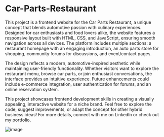 # Car-Parts-Restaurant
This project is a frontend website for the Car Parts Restaurant, a unique concept that blends automotive passion with culinary experiences. Designed for car enthusiasts and food lovers alike, the website features a responsive layout built with HTML, CSS, and JavaScript, ensuring smooth navigation across all devices. The platform includes multiple sections: a restaurant homepage with an engaging introduction, an auto parts store for shopping, community forums for discussions, and event/contact pages.

The design reflects a modern, automotive-inspired aesthetic while maintaining user-friendly functionality. Whether visitors want to explore the restaurant menu, browse car parts, or join enthusiast conversations, the interface provides an intuitive experience. Future enhancements could include e-commerce integration, user authentication for forums, and an online reservation system.

This project showcases frontend development skills in creating a visually appealing, interactive website for a niche brand. Feel free to explore the code, suggest improvements, or adapt the concept for other hybrid business ideas! For more details, connect with me on LinkedIn or check out my portfolio.

![image](https://github.com/user-attachments/assets/55618e16-9f57-4355-a50c-e75dc27b1531)

